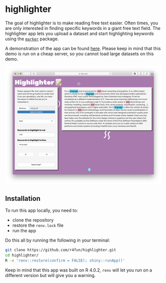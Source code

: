 
<!-- README.md is generated from README.Rmd. Please edit that file -->

# highlighter

<!-- badges: start -->

<!-- badges: end -->

The goal of highlighter is to make reading free text easier. Often
times, you are only interested in finding specific keywords in a giant
free text field. The highlighter app lets you upload a dataset and start
highlighting keywords using the
[`marker`](https://github.com/JohnCoene/marker) package.

A demonstration of the app can be found
[here](https://r4fun.dev/shiny/highlighter/). Please keep in mind that
this demo is run on a cheap server, so you cannot load large datasets on
this demo.

![](www/demo.png)<!-- -->

## Installation

To run this app locally, you need to:

  - clone the repository
  - restore the `renv.lock` file
  - run the app

Do this all by running the following in your terminal:

``` zsh
git clone https://github.com/r4fun/highlighter.git
cd highlighter/
R -e 'renv::restore(confirm = FALSE); shiny::runApp()'
```

Keep in mind that this app was built on R 4.0.2, `renv` will let you run
on a different version but will give you a warning.
